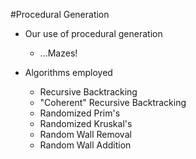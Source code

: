 #Procedural Generation

- Our use of procedural generation
	* ...Mazes!

- Algorithms employed
	* Recursive Backtracking
	* "Coherent" Recursive Backtracking
	* Randomized Prim's
	* Randomized Kruskal's
	* Random Wall Removal
	* Random Wall Addition